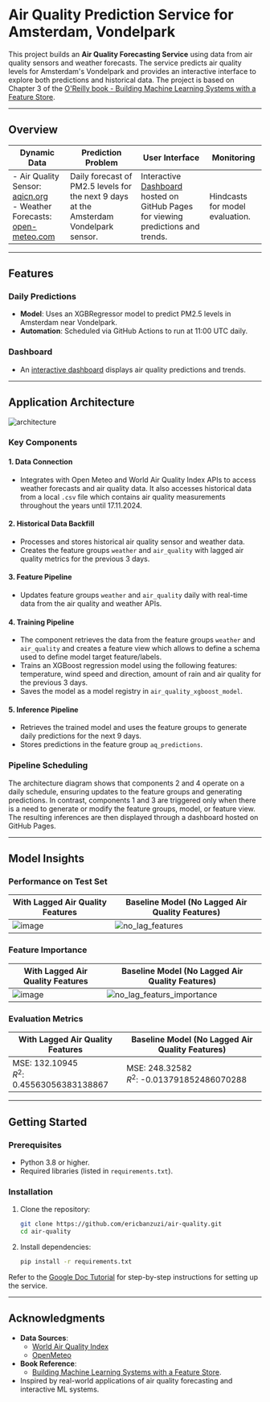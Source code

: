 # Air Quality Prediction Service for Amsterdam, Vondelpark  

This project builds an **Air Quality Forecasting Service** using data from air quality sensors and weather forecasts. The service predicts air quality levels for Amsterdam's Vondelpark and provides an interactive interface to explore both predictions and historical data. The project is based on Chapter 3 of the [O'Reilly book - Building Machine Learning Systems with a Feature Store](https://github.com/featurestorebook/mlfs-book).

---

## Overview  

| **Dynamic Data**                     | **Prediction Problem**                            | **User Interface**                                                                | **Monitoring**   |
|--------------------------------------|--------------------------------------------------|-----------------------------------------------------------------------------------|------------------|
| - Air Quality Sensor: [aqicn.org](https://aqicn.org/city/netherland/amsterdam/vondelpark/) <br> - Weather Forecasts: [open-meteo.com](https://open-meteo.com/) | Daily forecast of PM2.5 levels for the next 9 days at the Amsterdam Vondelpark sensor. | Interactive [Dashboard](https://ericbanzuzi.github.io/air-quality/air-quality) hosted on GitHub Pages for viewing predictions and trends. | Hindcasts for model evaluation. |

---

## Features  

### **Daily Predictions**  
- **Model**: Uses an XGBRegressor model to predict PM2.5 levels in Amsterdam near Vondelpark.  
- **Automation**: Scheduled via GitHub Actions to run at 11:00 UTC daily.  

### **Dashboard**  
- An [interactive dashboard](https://ericbanzuzi.github.io/air-quality/air-quality/)  displays air quality predictions and trends.  

---

## Application Architecture  
![architecture](https://github.com/user-attachments/assets/c2eba349-1dd0-4878-ada5-f64b8470550b)


### **Key Components**  
#### 1. **Data Connection**  
   - Integrates with Open Meteo and World Air Quality Index APIs to access weather forecasts and air quality data. It also accesses historical data from a local  `.csv` file which contains air quality measurements throughout the years until 17.11.2024. 

#### 2. **Historical Data Backfill**  
   - Processes and stores historical air quality sensor and weather data.  
   - Creates the feature groups `weather` and  `air_quality` with lagged air quality metrics for the previous 3 days.  

#### 3. **Feature Pipeline**  
   - Updates feature groups `weather` and  `air_quality` daily with real-time data from the air quality and weather APIs.  

#### 4. **Training Pipeline** 
   - The component retrieves the data from the feature groups `weather` and  `air_quality` and creates a feature view which allows to define a schema used to define model target feature/labels.  
   - Trains an XGBoost regression model using the following features: temperature, wind speed and direction, amount of rain and air quality for the previous 3 days.
   - Saves the model as a model registry in  `air_quality_xgboost_model`.

#### 5. **Inference Pipeline**  
   - Retrieves the trained model and uses the feature groups to generate daily predictions for the next 9 days.  
   - Stores predictions in the feature group `aq_predictions`.  


### **Pipeline Scheduling**  

The architecture diagram shows that components 2 and 4 operate on a daily schedule, ensuring updates to the feature groups and generating predictions. In contrast, components 1 and 3 are triggered only when there is a need to generate or modify the feature groups, model, or feature view. The resulting inferences are then displayed through a dashboard hosted on GitHub Pages.


---

## Model Insights

### Performance on Test Set

| **With Lagged Air Quality Features**                                   | **Baseline Model (No Lagged Air Quality Features)**                              |
|------------------------------------------------------------------------|----------------------------------------------------------------------------------|
| ![image](https://github.com/user-attachments/assets/f32199a8-0adf-4a8e-95bd-083f903e5783) | ![no_lag_features](https://github.com/user-attachments/assets/b2ad8ffe-4498-423b-807c-20889d53fd7a) |

### Feature Importance

| **With Lagged Air Quality Features**                                   | **Baseline Model (No Lagged Air Quality Features)**                              |
|------------------------------------------------------------------------|----------------------------------------------------------------------------------|
| ![image](https://github.com/user-attachments/assets/af80887f-497b-4991-95cd-9b05ab8b5486) | ![no_lag_featurs_importance](https://github.com/user-attachments/assets/90f63728-33a1-450b-a69c-8a9fbf0c0f96) |


### Evaluation Metrics

| **With Lagged Air Quality Features**                                   | **Baseline Model (No Lagged Air Quality Features)**                              |
|------------------------------------------------------------------------|----------------------------------------------------------------------------------|
| MSE: 132.10945 <br> $R^2$: 0.45563056383138867 | MSE: 248.32582 <br> $R^2$: -0.013791852486070288







---
## Getting Started  

### **Prerequisites**  
- Python 3.8 or higher.  
- Required libraries (listed in `requirements.txt`).  

### **Installation**  
1. Clone the repository:  
   ```bash  
   git clone https://github.com/ericbanzuzi/air-quality.git  
   cd air-quality  
   ```  
2. Install dependencies:  
   ```bash  
   pip install -r requirements.txt  
   ```  

Refer to the [Google Doc Tutorial](https://docs.google.com/document/d/1YXfM1_rpo1-jM-lYyb1HpbV9EJPN6i1u6h2rhdPduNE/edit?usp=sharing) for step-by-step instructions for setting up the service.  

 
---

## Acknowledgments  

- **Data Sources**:  
  - [World Air Quality Index](https://waqi.info/)  
  - [OpenMeteo](https://open-meteo.com/)  
- **Book Reference**:  
  - [Building Machine Learning Systems with a Feature Store](https://github.com/featurestorebook/mlfs-book).  
- Inspired by real-world applications of air quality forecasting and interactive ML systems.  
 

